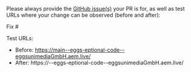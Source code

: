 Please always provide the [GitHub issue(s)](../issues) your PR is for, as well as test URLs where your change can be observed (before and after):

Fix #<gh-issue-id>

Test URLs:
- Before: https://main--eggs-eptional-code--eggsunimediaGmbH.aem.live/
- After: https://<branch>--eggs-eptional-code--eggsunimediaGmbH.aem.live/
